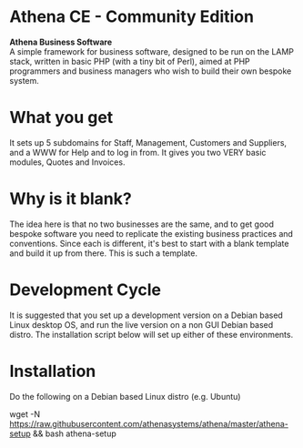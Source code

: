 Athena CE - Community Edition
========
**Athena Business Software**  
A simple framework for business software, designed to be run on the LAMP stack, written in basic PHP (with a tiny bit of Perl), aimed at PHP programmers and business managers who wish to build their own bespoke system.

# What you get
It sets up 5 subdomains for Staff, Management, Customers and Suppliers, and a WWW for Help and to log in from. It gives you two VERY basic modules, Quotes and Invoices.

# Why is it blank?
The idea here is that no two businesses are the same, and to get good bespoke software you need to replicate the existing business practices and conventions. Since each is different, it's best to start with a blank template and build it up from there. This is such a template.

# Development Cycle
It is suggested that you set up a development version on a Debian based Linux desktop OS, and run the live version on a non GUI Debian based distro. The installation script below will set up either of these environments.

# Installation
Do the following on a Debian based Linux distro (e.g. Ubuntu)

wget -N https://raw.githubusercontent.com/athenasystems/athena/master/athena-setup && bash athena-setup  